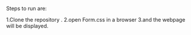 Steps to run are:

1.Clone the repository .
2.open Form.css in a browser 
3.and the webpage will be displayed.
